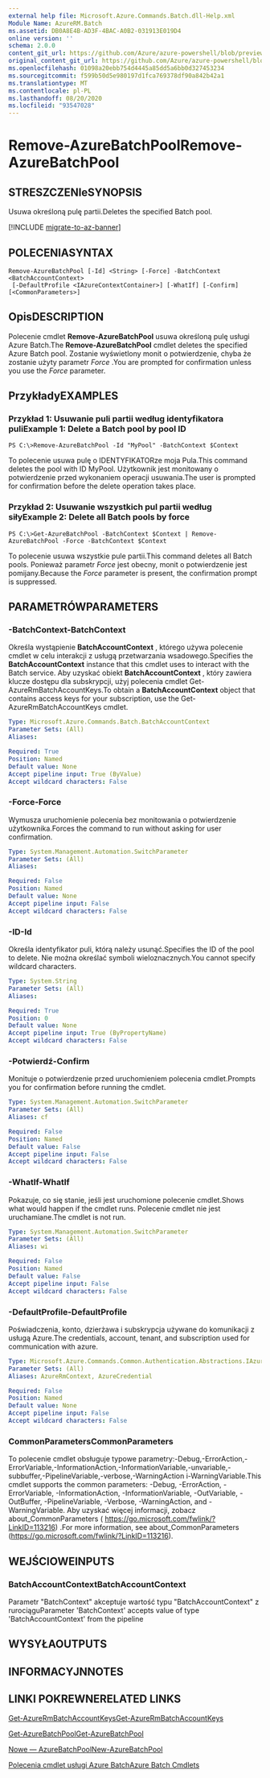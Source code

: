```yaml
---
external help file: Microsoft.Azure.Commands.Batch.dll-Help.xml
Module Name: AzureRM.Batch
ms.assetid: DB0A8E4B-AD3F-4BAC-A0B2-031913E019D4
online version: ''
schema: 2.0.0
content_git_url: https://github.com/Azure/azure-powershell/blob/preview/src/ResourceManager/AzureBatch/Commands.Batch/help/Remove-AzureBatchPool.md
original_content_git_url: https://github.com/Azure/azure-powershell/blob/preview/src/ResourceManager/AzureBatch/Commands.Batch/help/Remove-AzureBatchPool.md
ms.openlocfilehash: 01098a20ebb754d4445a85dd5a6bb0d327453234
ms.sourcegitcommit: f599b50d5e980197d1fca769378df90a842b42a1
ms.translationtype: MT
ms.contentlocale: pl-PL
ms.lasthandoff: 08/20/2020
ms.locfileid: "93547028"
---
```

# <span data-ttu-id="176ad-101">Remove-AzureBatchPool</span><span class="sxs-lookup"><span data-stu-id="176ad-101">Remove-AzureBatchPool</span></span>

## <span data-ttu-id="176ad-102">STRESZCZENIe</span><span class="sxs-lookup"><span data-stu-id="176ad-102">SYNOPSIS</span></span>
<span data-ttu-id="176ad-103">Usuwa określoną pulę partii.</span><span class="sxs-lookup"><span data-stu-id="176ad-103">Deletes the specified Batch pool.</span></span>

[!INCLUDE [migrate-to-az-banner](../../includes/migrate-to-az-banner.md)]

## <span data-ttu-id="176ad-104">POLECENIA</span><span class="sxs-lookup"><span data-stu-id="176ad-104">SYNTAX</span></span>

```
Remove-AzureBatchPool [-Id] <String> [-Force] -BatchContext <BatchAccountContext>
 [-DefaultProfile <IAzureContextContainer>] [-WhatIf] [-Confirm] [<CommonParameters>]
```

## <span data-ttu-id="176ad-105">Opis</span><span class="sxs-lookup"><span data-stu-id="176ad-105">DESCRIPTION</span></span>
<span data-ttu-id="176ad-106">Polecenie cmdlet **Remove-AzureBatchPool** usuwa określoną pulę usługi Azure Batch.</span><span class="sxs-lookup"><span data-stu-id="176ad-106">The **Remove-AzureBatchPool** cmdlet deletes the specified Azure Batch pool.</span></span>
<span data-ttu-id="176ad-107">Zostanie wyświetlony monit o potwierdzenie, chyba że zostanie użyty parametr *Force* .</span><span class="sxs-lookup"><span data-stu-id="176ad-107">You are prompted for confirmation unless you use the *Force* parameter.</span></span>

## <span data-ttu-id="176ad-108">Przykłady</span><span class="sxs-lookup"><span data-stu-id="176ad-108">EXAMPLES</span></span>

### <span data-ttu-id="176ad-109">Przykład 1: Usuwanie puli partii według identyfikatora puli</span><span class="sxs-lookup"><span data-stu-id="176ad-109">Example 1: Delete a Batch pool by pool ID</span></span>
```
PS C:\>Remove-AzureBatchPool -Id "MyPool" -BatchContext $Context
```

<span data-ttu-id="176ad-110">To polecenie usuwa pulę o IDENTYFIKATORze moja Pula.</span><span class="sxs-lookup"><span data-stu-id="176ad-110">This command deletes the pool with ID MyPool.</span></span>
<span data-ttu-id="176ad-111">Użytkownik jest monitowany o potwierdzenie przed wykonaniem operacji usuwania.</span><span class="sxs-lookup"><span data-stu-id="176ad-111">The user is prompted for confirmation before the delete operation takes place.</span></span>

### <span data-ttu-id="176ad-112">Przykład 2: Usuwanie wszystkich pul partii według siły</span><span class="sxs-lookup"><span data-stu-id="176ad-112">Example 2: Delete all Batch pools by force</span></span>
```
PS C:\>Get-AzureBatchPool -BatchContext $Context | Remove-AzureBatchPool -Force -BatchContext $Context
```

<span data-ttu-id="176ad-113">To polecenie usuwa wszystkie pule partii.</span><span class="sxs-lookup"><span data-stu-id="176ad-113">This command deletes all Batch pools.</span></span>
<span data-ttu-id="176ad-114">Ponieważ parametr *Force* jest obecny, monit o potwierdzenie jest pomijany.</span><span class="sxs-lookup"><span data-stu-id="176ad-114">Because the *Force* parameter is present, the confirmation prompt is suppressed.</span></span>

## <span data-ttu-id="176ad-115">PARAMETRÓW</span><span class="sxs-lookup"><span data-stu-id="176ad-115">PARAMETERS</span></span>

### <span data-ttu-id="176ad-116">-BatchContext</span><span class="sxs-lookup"><span data-stu-id="176ad-116">-BatchContext</span></span>
<span data-ttu-id="176ad-117">Określa wystąpienie **BatchAccountContext** , którego używa polecenie cmdlet w celu interakcji z usługą przetwarzania wsadowego.</span><span class="sxs-lookup"><span data-stu-id="176ad-117">Specifies the **BatchAccountContext** instance that this cmdlet uses to interact with the Batch service.</span></span>
<span data-ttu-id="176ad-118">Aby uzyskać obiekt **BatchAccountContext** , który zawiera klucze dostępu dla subskrypcji, użyj polecenia cmdlet Get-AzureRmBatchAccountKeys.</span><span class="sxs-lookup"><span data-stu-id="176ad-118">To obtain a **BatchAccountContext** object that contains access keys for your subscription, use the Get-AzureRmBatchAccountKeys cmdlet.</span></span>

```yaml
Type: Microsoft.Azure.Commands.Batch.BatchAccountContext
Parameter Sets: (All)
Aliases: 

Required: True
Position: Named
Default value: None
Accept pipeline input: True (ByValue)
Accept wildcard characters: False
```

### <span data-ttu-id="176ad-119">-Force</span><span class="sxs-lookup"><span data-stu-id="176ad-119">-Force</span></span>
<span data-ttu-id="176ad-120">Wymusza uruchomienie polecenia bez monitowania o potwierdzenie użytkownika.</span><span class="sxs-lookup"><span data-stu-id="176ad-120">Forces the command to run without asking for user confirmation.</span></span>

```yaml
Type: System.Management.Automation.SwitchParameter
Parameter Sets: (All)
Aliases: 

Required: False
Position: Named
Default value: None
Accept pipeline input: False
Accept wildcard characters: False
```

### <span data-ttu-id="176ad-121">-ID</span><span class="sxs-lookup"><span data-stu-id="176ad-121">-Id</span></span>
<span data-ttu-id="176ad-122">Określa identyfikator puli, którą należy usunąć.</span><span class="sxs-lookup"><span data-stu-id="176ad-122">Specifies the ID of the pool to delete.</span></span>
<span data-ttu-id="176ad-123">Nie można określać symboli wieloznacznych.</span><span class="sxs-lookup"><span data-stu-id="176ad-123">You cannot specify wildcard characters.</span></span>

```yaml
Type: System.String
Parameter Sets: (All)
Aliases: 

Required: True
Position: 0
Default value: None
Accept pipeline input: True (ByPropertyName)
Accept wildcard characters: False
```

### <span data-ttu-id="176ad-124">-Potwierdź</span><span class="sxs-lookup"><span data-stu-id="176ad-124">-Confirm</span></span>
<span data-ttu-id="176ad-125">Monituje o potwierdzenie przed uruchomieniem polecenia cmdlet.</span><span class="sxs-lookup"><span data-stu-id="176ad-125">Prompts you for confirmation before running the cmdlet.</span></span>

```yaml
Type: System.Management.Automation.SwitchParameter
Parameter Sets: (All)
Aliases: cf

Required: False
Position: Named
Default value: False
Accept pipeline input: False
Accept wildcard characters: False
```

### <span data-ttu-id="176ad-126">-WhatIf</span><span class="sxs-lookup"><span data-stu-id="176ad-126">-WhatIf</span></span>
<span data-ttu-id="176ad-127">Pokazuje, co się stanie, jeśli jest uruchomione polecenie cmdlet.</span><span class="sxs-lookup"><span data-stu-id="176ad-127">Shows what would happen if the cmdlet runs.</span></span>
<span data-ttu-id="176ad-128">Polecenie cmdlet nie jest uruchamiane.</span><span class="sxs-lookup"><span data-stu-id="176ad-128">The cmdlet is not run.</span></span>

```yaml
Type: System.Management.Automation.SwitchParameter
Parameter Sets: (All)
Aliases: wi

Required: False
Position: Named
Default value: False
Accept pipeline input: False
Accept wildcard characters: False
```

### <span data-ttu-id="176ad-129">-DefaultProfile</span><span class="sxs-lookup"><span data-stu-id="176ad-129">-DefaultProfile</span></span>
<span data-ttu-id="176ad-130">Poświadczenia, konto, dzierżawa i subskrypcja używane do komunikacji z usługą Azure.</span><span class="sxs-lookup"><span data-stu-id="176ad-130">The credentials, account, tenant, and subscription used for communication with azure.</span></span>

```yaml
Type: Microsoft.Azure.Commands.Common.Authentication.Abstractions.IAzureContextContainer
Parameter Sets: (All)
Aliases: AzureRmContext, AzureCredential

Required: False
Position: Named
Default value: None
Accept pipeline input: False
Accept wildcard characters: False
```

### <span data-ttu-id="176ad-131">CommonParameters</span><span class="sxs-lookup"><span data-stu-id="176ad-131">CommonParameters</span></span>
<span data-ttu-id="176ad-132">To polecenie cmdlet obsługuje typowe parametry:-Debug,-ErrorAction,-ErrorVariable,-InformationAction,-InformationVariable,-unvariable,-subbuffer,-PipelineVariable,-verbose,-WarningAction i-WarningVariable.</span><span class="sxs-lookup"><span data-stu-id="176ad-132">This cmdlet supports the common parameters: -Debug, -ErrorAction, -ErrorVariable, -InformationAction, -InformationVariable, -OutVariable, -OutBuffer, -PipelineVariable, -Verbose, -WarningAction, and -WarningVariable.</span></span> <span data-ttu-id="176ad-133">Aby uzyskać więcej informacji, zobacz about_CommonParameters ( https://go.microsoft.com/fwlink/?LinkID=113216) .</span><span class="sxs-lookup"><span data-stu-id="176ad-133">For more information, see about_CommonParameters (https://go.microsoft.com/fwlink/?LinkID=113216).</span></span>

## <span data-ttu-id="176ad-134">WEJŚCIOWE</span><span class="sxs-lookup"><span data-stu-id="176ad-134">INPUTS</span></span>

### <span data-ttu-id="176ad-135">BatchAccountContext</span><span class="sxs-lookup"><span data-stu-id="176ad-135">BatchAccountContext</span></span>
<span data-ttu-id="176ad-136">Parametr "BatchContext" akceptuje wartość typu "BatchAccountContext" z rurociągu</span><span class="sxs-lookup"><span data-stu-id="176ad-136">Parameter 'BatchContext' accepts value of type 'BatchAccountContext' from the pipeline</span></span>

## <span data-ttu-id="176ad-137">WYSYŁA</span><span class="sxs-lookup"><span data-stu-id="176ad-137">OUTPUTS</span></span>

## <span data-ttu-id="176ad-138">INFORMACYJN</span><span class="sxs-lookup"><span data-stu-id="176ad-138">NOTES</span></span>

## <span data-ttu-id="176ad-139">LINKI POKREWNE</span><span class="sxs-lookup"><span data-stu-id="176ad-139">RELATED LINKS</span></span>

[<span data-ttu-id="176ad-140">Get-AzureRmBatchAccountKeys</span><span class="sxs-lookup"><span data-stu-id="176ad-140">Get-AzureRmBatchAccountKeys</span></span>](./Get-AzureRmBatchAccountKeys.md)

[<span data-ttu-id="176ad-141">Get-AzureBatchPool</span><span class="sxs-lookup"><span data-stu-id="176ad-141">Get-AzureBatchPool</span></span>](./Get-AzureBatchPool.md)

[<span data-ttu-id="176ad-142">Nowe — AzureBatchPool</span><span class="sxs-lookup"><span data-stu-id="176ad-142">New-AzureBatchPool</span></span>](./New-AzureBatchPool.md)

[<span data-ttu-id="176ad-143">Polecenia cmdlet usługi Azure Batch</span><span class="sxs-lookup"><span data-stu-id="176ad-143">Azure Batch Cmdlets</span></span>](./AzureRM.Batch.md)


